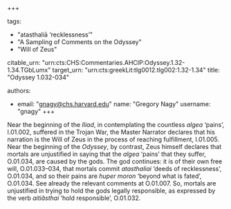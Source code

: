 +++

tags:
- "atasthaliā ‘recklessness’"
- "A Sampling of Comments on the Odyssey"
- "Will of Zeus"

citable_urn: "urn:cts:CHS:Commentaries.AHCIP:Odyssey.1.32-1.34.TGbLumx"
target_urn: "urn:cts:greekLit:tlg0012.tlg002:1.32-1.34"
title: "Odyssey 1.032-034"

authors:
- email: "gnagy@chs.harvard.edu"
  name: "Gregory Nagy"
  username: "gnagy"
+++

<p>Near the beginning of the <em>Iliad</em>, in contemplating the countless <em>algea</em> ‘pains’, I.01.002, suffered in the Trojan War, the Master Narrator declares that his narration is the Will of Zeus in the process of reaching fulfillment, I.01.005. Near the beginning of the <em>Odyssey</em>, by contrast, Zeus himself declares that mortals are unjustified in saying that the <em>algea</em> ‘pains’ that they suffer, O.01.034, are caused by the gods. The god continues: it is of their own free will, O.01.033–034, that mortals commit <em>atasthaliai</em> ‘deeds of recklessness’, O.01.034, and so their pains are <em>huper</em> <em>moron</em> ‘beyond what is fated’, O.01.034. See already the relevant comments at O.01.007. So, mortals are unjustified in trying to hold the gods legally responsible, as expressed by the verb <em>aitiâsthai</em> ‘hold responsible’, O.01.032.  </p>